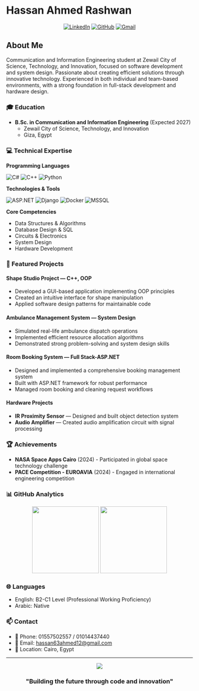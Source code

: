 # Hassan Ahmed Rashwan
<div align="center">
  
[![LinkedIn](https://img.shields.io/badge/LinkedIn-0077B5?style=for-the-badge&logo=linkedin&logoColor=white)](https://www.linkedin.com/in/hassan-ahmed-rashwan)
[![GitHub](https://img.shields.io/badge/GitHub-100000?style=for-the-badge&logo=github&logoColor=white)](https://github.com/Ahito498)
[![Gmail](https://img.shields.io/badge/Gmail-D14836?style=for-the-badge&logo=gmail&logoColor=white)](mailto:hassan63ahmed12@gmail.com)

</div>

## About Me
Communication and Information Engineering student at Zewail City of Science, Technology, and Innovation, focused on software development and system design. Passionate about creating efficient solutions through innovative technology. Experienced in both individual and team-based environments, with a strong foundation in full-stack development and hardware design.

### 🎓 Education
- **B.Sc. in Communication and Information Engineering** (Expected 2027)
  - Zewail City of Science, Technology, and Innovation
  - Giza, Egypt

### 💻 Technical Expertise

**Programming Languages**
<div align="left">
  <img src="https://img.shields.io/badge/C%23-239120?style=for-the-badge&logo=c-sharp&logoColor=white" alt="C#"/>
  <img src="https://img.shields.io/badge/C++-00599C?style=for-the-badge&logo=c%2B%2B&logoColor=white" alt="C++"/>
  <img src="https://img.shields.io/badge/Python-3776AB?style=for-the-badge&logo=python&logoColor=white" alt="Python"/>
</div>

**Technologies & Tools**
<div align="left">
  <img src="https://img.shields.io/badge/ASP.NET-512BD4?style=for-the-badge&logo=dotnet&logoColor=white" alt="ASP.NET"/>
  <img src="https://img.shields.io/badge/Django-092E20?style=for-the-badge&logo=django&logoColor=white" alt="Django"/>
  <img src="https://img.shields.io/badge/Docker-2496ED?style=for-the-badge&logo=docker&logoColor=white" alt="Docker"/>
  <img src="https://img.shields.io/badge/MSSQL-CC2927?style=for-the-badge&logo=microsoft-sql-server&logoColor=white" alt="MSSQL"/>
</div>

**Core Competencies**
- Data Structures & Algorithms
- Database Design & SQL
- Circuits & Electronics
- System Design
- Hardware Development

### 🚀 Featured Projects

#### Shape Studio Project — C++, OOP
- Developed a GUI-based application implementing OOP principles
- Created an intuitive interface for shape manipulation
- Applied software design patterns for maintainable code

#### Ambulance Management System — System Design
- Simulated real-life ambulance dispatch operations
- Implemented efficient resource allocation algorithms
- Demonstrated strong problem-solving and system design skills

#### Room Booking System — Full Stack-ASP.NET
- Designed and implemented a comprehensive booking management system
- Built with ASP.NET framework for robust performance
- Managed room booking and cleaning request workflows

#### Hardware Projects
- **IR Proximity Sensor** — Designed and built object detection system
- **Audio Amplifier** — Created audio amplification circuit with signal processing

### 🏆 Achievements
- **NASA Space Apps Cairo** (2024) - Participated in global space technology challenge
- **PACE Competition - EUROAVIA** (2024) - Engaged in international engineering competition

### 📊 GitHub Analytics
<div align="center">
  <img height="180em" src="https://github-readme-stats.vercel.app/api?username=Ahito498&show_icons=true&theme=dark"/>
  <img height="180em" src="https://github-readme-stats.vercel.app/api/top-langs/?username=Ahito498&layout=compact&theme=dark"/>
</div>

### 🌐 Languages
- English: B2-C1 Level (Professional Working Proficiency)
- Arabic: Native

### 📫 Contact
- 📱 Phone: 01557502557 / 01014437440
- 📧 Email: hassan63ahmed12@gmail.com
- 📍 Location: Cairo, Egypt

---

<div align="center">
  <img src="https://komarev.com/ghpvc/?username=Ahito498&color=blue&style=flat-square&label=Profile+Views"/>
  
  ### "Building the future through code and innovation" 
</div> 